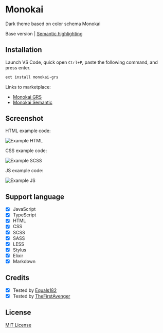 # Monokai

Dark theme based on color schema Monokai

Base version | [Semantic highlighting](https://github.com/goliafrs/monokai-semantic)

## Installation

Launch VS Code, quick open `Ctrl+P`, paste the following command, and press enter.

```bash
ext install monokai-grs
```

Links to marketplace:

- [Monokai GRS](https://marketplace.visualstudio.com/items?itemName=goliafrs.monokai-grs)
- [Monokai Semantic](https://marketplace.visualstudio.com/items?itemName=goliafrs.monokai-semantic)

## Screenshot

HTML example code:

![Example HTML](https://github.com/goliafrs/monokai/raw/main/example-html.png)

CSS example code:

![Example SCSS](https://github.com/goliafrs/monokai/raw/main/example-scss.png)

JS example code:

![Example JS](https://github.com/goliafrs/monokai/raw/main/example-js.png)

## Support language

- [x] JavaScript
- [x] TypeScript
- [x] HTML
- [x] CSS
- [x] SCSS
- [x] SASS
- [x] LESS
- [x] Stylus
- [x] Elixir
- [x] Markdown

## Credits

- [x] Tested by [Equals182](https://github.com/Equals182)
- [x] Tested by [TheFirstAvenger](https://github.com/TheFirstAvenger)

## License

[MIT License](https://github.com/goliafrs/monokai/blob/main/LICENSE)
